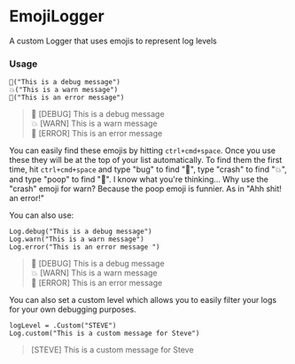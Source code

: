 # EmojiLogger
A custom Logger that uses emojis to represent log levels

### Usage

    🐛("This is a debug message")   
    💥("This is a warn message")
    💩("This is an error message")

>🐛 [DEBUG] This is a debug message  
💥 [WARN]  This is a warn message  
💩 [ERROR] This is an error message  

You can easily find these emojis by hitting `ctrl+cmd+space`. Once you use these they will be at the top of your list automatically. To find them the first time, hit `ctrl+cmd+space` and type "bug" to find "🐛", type "crash" to find "💥", and type "poop" to find "💩". I know what you're thinking... Why use the "crash" emoji for warn? Because the poop emoji is funnier. As in "Ahh shit! an error!"

You can also use:

    Log.debug("This is a debug message")
    Log.warn("This is a warn message")
    Log.error("This is an error message ")

>🐛 [DEBUG] This is a debug message  
💥 [WARN]  This is a warn message  
💩 [ERROR] This is an error message  

You can also set a custom level which allows you to easily filter your logs for your own debugging purposes.

    logLevel = .Custom("STEVE")
    Log.custom("This is a custom message for Steve")

>[STEVE] This is a custom message for Steve
